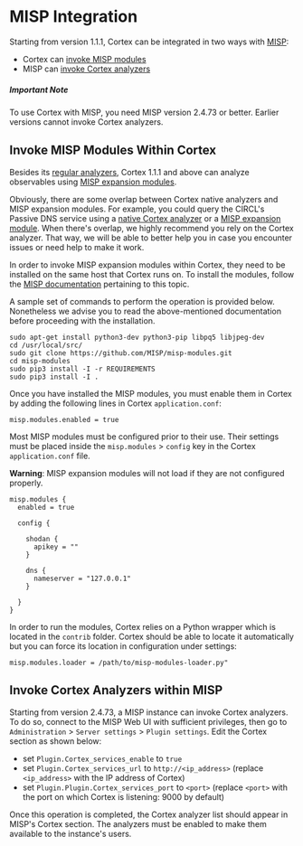 # MISP Integration
Starting from version 1.1.1, Cortex can be integrated in two ways with [MISP](http://www.misp-project.org/):

- Cortex can [invoke MISP modules](misp.md#invoke-misp-modules-within-cortex)
- MISP can [invoke Cortex analyzers](misp.md#invoke-cortex-analyzers-within-misp)

##### Important Note
To use Cortex with MISP, you need MISP version 2.4.73 or better. Earlier versions cannot invoke Cortex analyzers. 

## Invoke MISP Modules Within Cortex
Besides its [regular analyzers](https://github.com/CERT-BDF/Cortex/#analyzers), Cortex 1.1.1 and above can analyze observables using
[MISP expansion modules](https://github.com/MISP/misp-modules#expansion-modules).

Obviously, there are some overlap between Cortex native analyzers and MISP expansion modules. For example, you could query the CIRCL's Passive DNS service using a [native Cortex analyzer](https://github.com/CERT-BDF/Cortex-Analyzers/tree/master/analyzers/CIRCLPassiveDNS) or a [MISP expansion module](https://github.com/MISP/misp-modules/blob/master/misp_modules/modules/expansion/circl_passivedns.py). When there's overlap, we highly recommend you rely on the Cortex analyzer. That way, we will be able to better help you in case you encounter issues or need help to make it work.

In order to invoke MISP expansion modules within Cortex, they need to be installed on the same host that Cortex runs on. To install the modules, follow the [MISP documentation](https://github.com/MISP/misp-modules#how-to-install-and-start-misp-modules) pertaining to this topic. 

A sample set of commands to perform the operation is provided below. Nonetheless we advise you to read the above-mentioned documentation before proceeding with the installation.

```
sudo apt-get install python3-dev python3-pip libpq5 libjpeg-dev
cd /usr/local/src/
sudo git clone https://github.com/MISP/misp-modules.git
cd misp-modules
sudo pip3 install -I -r REQUIREMENTS
sudo pip3 install -I .
```

Once you have installed the MISP modules, you must enable them in Cortex by adding the following lines in Cortex `application.conf`:

```
misp.modules.enabled = true
```

Most MISP modules must be configured prior to their use. Their settings must be placed inside the `misp.modules` > `config` key in the Cortex `application.conf` file. 

**Warning**: MISP expansion modules will not load if they are not configured properly.

```
misp.modules {
  enabled = true

  config {
  
    shodan {
      apikey = ""
    }
    
    dns {
      nameserver = "127.0.0.1"
    }
    
  }
}
```

In order to run the modules, Cortex relies on a Python wrapper which is located in the `contrib` folder. Cortex should be able to locate it automatically but you can force its location in configuration under settings:

```
misp.modules.loader = /path/to/misp-modules-loader.py"
```

## Invoke Cortex Analyzers within MISP
Starting from version 2.4.73, a MISP instance can invoke Cortex analyzers. To do so, connect to the MISP Web UI with sufficient privileges, then go to `Administration` > `Server settings` > `Plugin settings`. Edit the Cortex section as shown below:

 - set `Plugin.Cortex_services_enable` to `true`
 - set `Plugin.Cortex_services_url` to `http://<ip_address>` (replace `<ip_address>` with the IP address of Cortex)
 - set `Plugin.Plugin.Cortex_services_port` to `<port>` (replace `<port>` with the port on which Cortex is listening: 9000 by default)

Once this operation is completed, the Cortex analyzer list should appear in MISP's Cortex section. The analyzers must be enabled to make them available to the instance's users.

 
